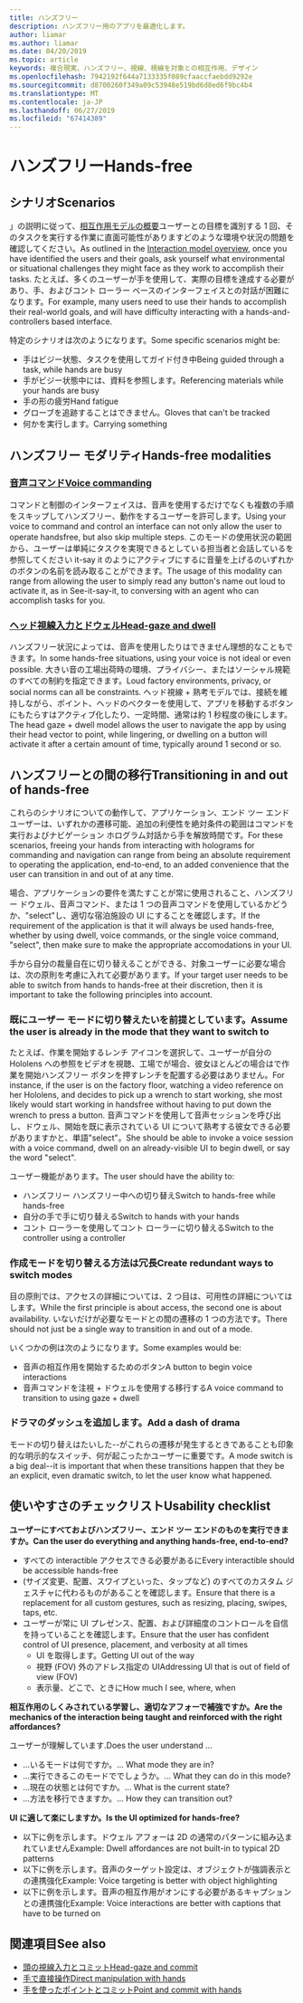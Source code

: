 ```yaml
---
title: ハンズフリー
description: ハンズフリー用のアプリを最適化します。
author: liamar
ms.author: liamar
ms.date: 04/20/2019
ms.topic: article
keywords: 複合現実、ハンズフリー、視線、視線を対象との相互作用、デザイン
ms.openlocfilehash: 7942192f644a7133335f089cfaaccfaebdd9292e
ms.sourcegitcommit: d8700260f349a09c53948e519bd6d8ed6f9bc4b4
ms.translationtype: MT
ms.contentlocale: ja-JP
ms.lasthandoff: 06/27/2019
ms.locfileid: "67414389"
---
```

# <a name="hands-free"></a><span data-ttu-id="e9483-104">ハンズフリー</span><span class="sxs-lookup"><span data-stu-id="e9483-104">Hands-free</span></span>



## <a name="scenarios"></a><span data-ttu-id="e9483-105">シナリオ</span><span class="sxs-lookup"><span data-stu-id="e9483-105">Scenarios</span></span>

<span data-ttu-id="e9483-106">」の説明に従って、[相互作用モデルの概要](interaction-fundamentals.md)ユーザーとの目標を識別する 1 回、そのタスクを実行する作業に直面可能性がありますどのような環境や状況の問題を確認してください。</span><span class="sxs-lookup"><span data-stu-id="e9483-106">As outlined in the [Interaction model overview](interaction-fundamentals.md), once you have identified the users and their goals, ask yourself what environmental or situational challenges they might face as they work to accomplish their tasks.</span></span> <span data-ttu-id="e9483-107">たとえば、多くのユーザーが手を使用して、実際の目標を達成する必要があり、手、およびコント ローラー ベースのインターフェイスとの対話が困難になります。</span><span class="sxs-lookup"><span data-stu-id="e9483-107">For example, many users need to use their hands to accomplish their real-world goals, and will have difficulty interacting with a hands-and-controllers based interface.</span></span> 

<span data-ttu-id="e9483-108">特定のシナリオは次のようになります。</span><span class="sxs-lookup"><span data-stu-id="e9483-108">Some specific scenarios might be:</span></span> 
* <span data-ttu-id="e9483-109">手はビジー状態、タスクを使用してガイド付き中</span><span class="sxs-lookup"><span data-stu-id="e9483-109">Being guided through a task, while hands are busy</span></span>
* <span data-ttu-id="e9483-110">手がビジー状態中には、資料を参照します。</span><span class="sxs-lookup"><span data-stu-id="e9483-110">Referencing materials while your hands are busy</span></span>
* <span data-ttu-id="e9483-111">手の形の疲労</span><span class="sxs-lookup"><span data-stu-id="e9483-111">Hand fatigue</span></span>
* <span data-ttu-id="e9483-112">グローブを追跡することはできません。</span><span class="sxs-lookup"><span data-stu-id="e9483-112">Gloves that can't be tracked</span></span>
* <span data-ttu-id="e9483-113">何かを実行します。</span><span class="sxs-lookup"><span data-stu-id="e9483-113">Carrying something</span></span>


## <a name="hands-free-modalities"></a><span data-ttu-id="e9483-114">ハンズフリー モダリティ</span><span class="sxs-lookup"><span data-stu-id="e9483-114">Hands-free modalities</span></span>

### <a name="voice-commandingvoice-designmd"></a>[<span data-ttu-id="e9483-115">音声コマンド</span><span class="sxs-lookup"><span data-stu-id="e9483-115">Voice commanding</span></span>](voice-design.md)

<span data-ttu-id="e9483-116">コマンドと制御のインターフェイスは、音声を使用するだけでなくも複数の手順をスキップしてハンズフリー、動作をするユーザーを許可します。</span><span class="sxs-lookup"><span data-stu-id="e9483-116">Using your voice to command and control an interface can not only allow the user to operate handsfree, but also skip multiple steps.</span></span> <span data-ttu-id="e9483-117">このモードの使用状況の範囲から、ユーザーは単純にタスクを実現できるとしている担当者と会話しているを参照してください it-say it のようにアクティブにするに音量を上げるのいずれかのボタンの名前を読み取ることができます。</span><span class="sxs-lookup"><span data-stu-id="e9483-117">The usage of this modality can range from allowing the user to simply read any button's name out loud to activate it, as in See-it-say-it, to conversing with an agent who can accomplish tasks for you.</span></span>



### <a name="head-gaze-and-dwellgaze-and-dwellmd"></a>[<span data-ttu-id="e9483-118">ヘッド視線入力とドウェル</span><span class="sxs-lookup"><span data-stu-id="e9483-118">Head-gaze and dwell</span></span>](gaze-and-dwell.md)

<span data-ttu-id="e9483-119">ハンズフリー状況によっては、音声を使用したりはできません理想的なこともできます。</span><span class="sxs-lookup"><span data-stu-id="e9483-119">In some hands-free situations, using your voice is not ideal or even possible.</span></span> <span data-ttu-id="e9483-120">大きい音の工場出荷時の環境、プライバシー、またはソーシャル規範のすべての制約を指定できます。</span><span class="sxs-lookup"><span data-stu-id="e9483-120">Loud factory environments, privacy, or social norms can all be constraints.</span></span> <span data-ttu-id="e9483-121">ヘッド視線 + 熟考モデルでは、接続を維持しながら、ポイント、ヘッドのベクターを使用して、アプリを移動するボタンにもたらすはアクティブ化したり、一定時間、通常は約 1 秒程度の後にします。</span><span class="sxs-lookup"><span data-stu-id="e9483-121">The head gaze + dwell model allows the user to navigate the app by using their head vector to point, while lingering, or dwelling on a button will activate it after a certain amount of time, typically around 1 second or so.</span></span> 


## <a name="transitioning-in-and-out-of-hands-free"></a><span data-ttu-id="e9483-122">ハンズフリーとの間の移行</span><span class="sxs-lookup"><span data-stu-id="e9483-122">Transitioning in and out of hands-free</span></span>

<span data-ttu-id="e9483-123">これらのシナリオについての動作して、アプリケーション、エンド ツー エンド ユーザーは、いずれかの遷移可能、追加の利便性を絶対条件の範囲はコマンドを実行およびナビゲーション ホログラム対話から手を解放時間です。</span><span class="sxs-lookup"><span data-stu-id="e9483-123">For these scenarios, freeing your hands from interacting with holograms for commanding and navigation can range from being an absolute requirement to operating the application, end-to-end, to an added convenience that the user can transition in and out of at any time.</span></span> 

<span data-ttu-id="e9483-124">場合、アプリケーションの要件を満たすことが常に使用されること、ハンズフリー ドウェル、音声コマンド、または 1 つの音声コマンドを使用しているかどうか、"select"し、適切な宿泊施設の UI にすることを確認します。</span><span class="sxs-lookup"><span data-stu-id="e9483-124">If the requirement of the application is that it will always be used hands-free, whether by using dwell, voice commands, or the single voice command, "select", then make sure to make the appropriate accomodations in your UI.</span></span> 

<span data-ttu-id="e9483-125">手から自分の裁量自在に切り替えることができる、対象ユーザーに必要な場合は、次の原則を考慮に入れて必要があります。</span><span class="sxs-lookup"><span data-stu-id="e9483-125">If your target user needs to be able to switch from hands to hands-free at their discretion, then it is important to take the following principles into account.</span></span>

### <a name="assume-the-user-is-already-in-the-mode-that-they-want-to-switch-to"></a><span data-ttu-id="e9483-126">既にユーザー モードに切り替えたいを前提としています。</span><span class="sxs-lookup"><span data-stu-id="e9483-126">Assume the user is already in the mode that they want to switch to</span></span>
<span data-ttu-id="e9483-127">たとえば、作業を開始するレンチ アイコンを選択して、ユーザーが自分の Hololens への参照をビデオを視聴、工場でが場合、彼女ほとんどの場合はで作業を開始ハンズフリー ボタンを押すレンチを配置する必要はありません。</span><span class="sxs-lookup"><span data-stu-id="e9483-127">For instance, if the user is on the factory floor, watching a video reference on her Hololens, and decides to pick up a wrench to start working, she most likely would start working in handsfree without having to put down the wrench to press a button.</span></span> <span data-ttu-id="e9483-128">音声コマンドを使用して音声セッションを呼び出し、ドウェル、開始を既に表示されている UI について熟考する彼女できる必要がありますかと、単語"select"。</span><span class="sxs-lookup"><span data-stu-id="e9483-128">She should be able to invoke a voice session with a voice command, dwell on an already-visible UI to begin dwell, or say the word "select".</span></span>

<span data-ttu-id="e9483-129">ユーザー機能があります。</span><span class="sxs-lookup"><span data-stu-id="e9483-129">The user should have the ability to:</span></span> 
* <span data-ttu-id="e9483-130">ハンズフリー ハンズフリー中への切り替え</span><span class="sxs-lookup"><span data-stu-id="e9483-130">Switch to hands-free while hands-free</span></span>
* <span data-ttu-id="e9483-131">自分の手で手に切り替える</span><span class="sxs-lookup"><span data-stu-id="e9483-131">Switch to hands with your hands</span></span>
* <span data-ttu-id="e9483-132">コント ローラーを使用してコント ローラーに切り替える</span><span class="sxs-lookup"><span data-stu-id="e9483-132">Switch to the controller using a controller</span></span> 

### <a name="create-redundant-ways-to-switch-modes"></a><span data-ttu-id="e9483-133">作成モードを切り替える方法は冗長</span><span class="sxs-lookup"><span data-stu-id="e9483-133">Create redundant ways to switch modes</span></span>
<span data-ttu-id="e9483-134">目の原則では、アクセスの詳細については、2 つ目は、可用性の詳細についてはします。</span><span class="sxs-lookup"><span data-stu-id="e9483-134">While the first principle is about access, the second one is about availability.</span></span> <span data-ttu-id="e9483-135">いないだけが必要なモードとの間の遷移の 1 つの方法です。</span><span class="sxs-lookup"><span data-stu-id="e9483-135">There should not just be a single way to transition in and out of a mode.</span></span> 

<span data-ttu-id="e9483-136">いくつかの例は次のようになります。</span><span class="sxs-lookup"><span data-stu-id="e9483-136">Some examples would be:</span></span> 
* <span data-ttu-id="e9483-137">音声の相互作用を開始するためのボタン</span><span class="sxs-lookup"><span data-stu-id="e9483-137">A button to begin voice interactions</span></span>
* <span data-ttu-id="e9483-138">音声コマンドを注視 + ドウェルを使用する移行する</span><span class="sxs-lookup"><span data-stu-id="e9483-138">A voice command to transition to using gaze + dwell</span></span>

### <a name="add-a-dash-of-drama"></a><span data-ttu-id="e9483-139">ドラマのダッシュを追加します。</span><span class="sxs-lookup"><span data-stu-id="e9483-139">Add a dash of drama</span></span>
<span data-ttu-id="e9483-140">モードの切り替えはたいした--がこれらの遷移が発生するときであることも印象的な明示的なスイッチ、何が起こったかユーザーに重要です。</span><span class="sxs-lookup"><span data-stu-id="e9483-140">A mode switch is a big deal--it is important that when these transitions happen that they be an explicit, even dramatic switch, to let the user know what happened.</span></span> 


## <a name="usability-checklist"></a><span data-ttu-id="e9483-141">使いやすさのチェックリスト</span><span class="sxs-lookup"><span data-stu-id="e9483-141">Usability checklist</span></span>

<span data-ttu-id="e9483-142">**ユーザーにすべておよびハンズフリー、エンド ツー エンドのものを実行できますか。**</span><span class="sxs-lookup"><span data-stu-id="e9483-142">**Can the user do everything and anything hands-free, end-to-end?**</span></span>
* <span data-ttu-id="e9483-143">すべての interactible アクセスできる必要があるに</span><span class="sxs-lookup"><span data-stu-id="e9483-143">Every interactible should be accessible hands-free</span></span>
* <span data-ttu-id="e9483-144">(サイズ変更、配置、スワイプといった、タップなど) のすべてのカスタム ジェスチャに代わるものがあることを確認します。</span><span class="sxs-lookup"><span data-stu-id="e9483-144">Ensure that there is a replacement for all custom gestures, such as resizing, placing, swipes, taps, etc.</span></span>
* <span data-ttu-id="e9483-145">ユーザーが常に UI プレゼンス、配置、および詳細度のコントロールを自信を持っていることを確認します。</span><span class="sxs-lookup"><span data-stu-id="e9483-145">Ensure that the user has confident control of UI presence, placement, and verbosity at all times</span></span>
    * <span data-ttu-id="e9483-146">UI を取得します。</span><span class="sxs-lookup"><span data-stu-id="e9483-146">Getting UI out of the way</span></span>
    * <span data-ttu-id="e9483-147">視野 (FOV) 外のアドレス指定の UI</span><span class="sxs-lookup"><span data-stu-id="e9483-147">Addressing UI that is out of field of view (FOV)</span></span>
    * <span data-ttu-id="e9483-148">表示量、どこで、ときに</span><span class="sxs-lookup"><span data-stu-id="e9483-148">How much I see, where, when</span></span>

<span data-ttu-id="e9483-149">**相互作用のしくみされている学習し、適切なアフォーで補強ですか。**</span><span class="sxs-lookup"><span data-stu-id="e9483-149">**Are the mechanics of the interaction being taught and reinforced with the right affordances?**</span></span>

<span data-ttu-id="e9483-150">ユーザーが理解しています.</span><span class="sxs-lookup"><span data-stu-id="e9483-150">Does the user understand ...</span></span>
* <span data-ttu-id="e9483-151">...いるモードは何ですか。</span><span class="sxs-lookup"><span data-stu-id="e9483-151">... What mode they are in?</span></span>
* <span data-ttu-id="e9483-152">...実行できるこのモードででしょうか。</span><span class="sxs-lookup"><span data-stu-id="e9483-152">... What they can do in this mode?</span></span>
* <span data-ttu-id="e9483-153">...現在の状態とは何ですか。</span><span class="sxs-lookup"><span data-stu-id="e9483-153">... What is the current state?</span></span>
* <span data-ttu-id="e9483-154">...方法を移行できますか。</span><span class="sxs-lookup"><span data-stu-id="e9483-154">... How they can transition out?</span></span>
    
<span data-ttu-id="e9483-155">**UI に適して楽にしますか。**</span><span class="sxs-lookup"><span data-stu-id="e9483-155">**Is the UI optimized for hands-free?**</span></span>   

* <span data-ttu-id="e9483-156">以下に例を示します。ドウェル アフォーは 2D の通常のパターンに組み込まれていません</span><span class="sxs-lookup"><span data-stu-id="e9483-156">Example: Dwell affordances are not built-in to typical 2D patterns</span></span>
* <span data-ttu-id="e9483-157">以下に例を示します。音声のターゲット設定は、オブジェクトが強調表示との連携強化</span><span class="sxs-lookup"><span data-stu-id="e9483-157">Example: Voice targeting is better with object highlighting</span></span>
* <span data-ttu-id="e9483-158">以下に例を示します。音声の相互作用がオンにする必要があるキャプションとの連携強化</span><span class="sxs-lookup"><span data-stu-id="e9483-158">Example: Voice interactions are better with captions that have to be turned on</span></span>


## <a name="see-also"></a><span data-ttu-id="e9483-159">関連項目</span><span class="sxs-lookup"><span data-stu-id="e9483-159">See also</span></span>
* [<span data-ttu-id="e9483-160">頭の視線入力とコミット</span><span class="sxs-lookup"><span data-stu-id="e9483-160">Head-gaze and commit</span></span>](gaze-and-commit.md)
* [<span data-ttu-id="e9483-161">手で直接操作</span><span class="sxs-lookup"><span data-stu-id="e9483-161">Direct manipulation with hands</span></span>](direct-manipulation.md)
* [<span data-ttu-id="e9483-162">手を使ったポイントとコミット</span><span class="sxs-lookup"><span data-stu-id="e9483-162">Point and commit with hands</span></span>](point-and-commit.md)
